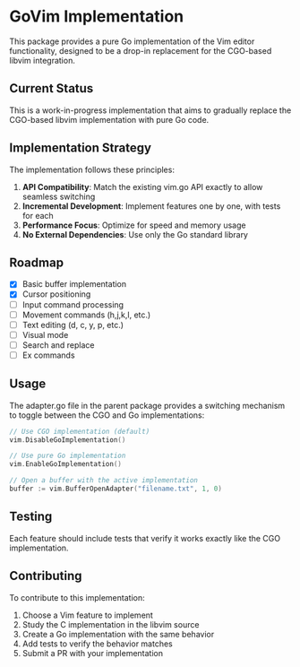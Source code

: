 # GoVim Implementation

This package provides a pure Go implementation of the Vim editor functionality, designed to be a drop-in replacement for the CGO-based libvim integration.

## Current Status

This is a work-in-progress implementation that aims to gradually replace the CGO-based libvim implementation with pure Go code.

## Implementation Strategy

The implementation follows these principles:

1. **API Compatibility**: Match the existing vim.go API exactly to allow seamless switching
2. **Incremental Development**: Implement features one by one, with tests for each
3. **Performance Focus**: Optimize for speed and memory usage
4. **No External Dependencies**: Use only the Go standard library

## Roadmap

- [x] Basic buffer implementation
- [x] Cursor positioning
- [ ] Input command processing
- [ ] Movement commands (h,j,k,l, etc.)
- [ ] Text editing (d, c, y, p, etc.)
- [ ] Visual mode
- [ ] Search and replace
- [ ] Ex commands

## Usage

The adapter.go file in the parent package provides a switching mechanism to toggle between the CGO and Go implementations:

```go
// Use CGO implementation (default)
vim.DisableGoImplementation()

// Use pure Go implementation
vim.EnableGoImplementation()

// Open a buffer with the active implementation
buffer := vim.BufferOpenAdapter("filename.txt", 1, 0)
```

## Testing

Each feature should include tests that verify it works exactly like the CGO implementation.

## Contributing

To contribute to this implementation:

1. Choose a Vim feature to implement
2. Study the C implementation in the libvim source
3. Create a Go implementation with the same behavior
4. Add tests to verify the behavior matches
5. Submit a PR with your implementation